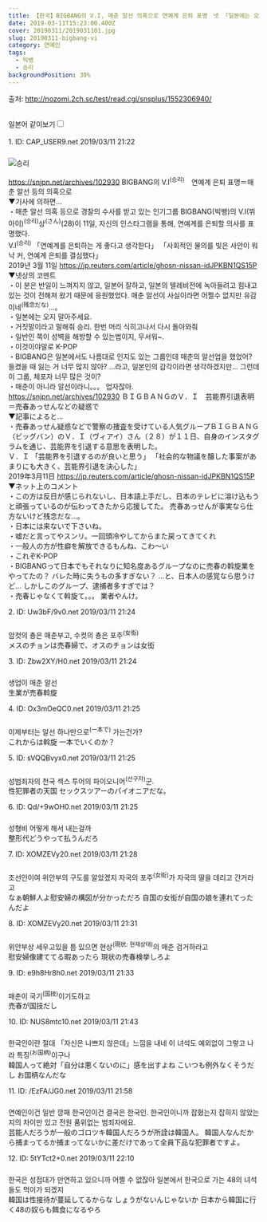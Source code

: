 ```yaml
---
title: 【한국】BIGBANG의 V.I, 매춘 알선 의혹으로 연예계 은퇴 표명　넷 「일본에는 오지 말아주세요」「이 그룹, 체포자 너무 많다
date: 2019-03-11T15:23:00.400Z
cover: 20190311/2019031101.jpg
slug: 20190311-bigbang-vi
category: 연예인
tags:
  - 빅뱅
  - 승리
backgroundPosition: 30%
---
```

<div><p class="source">출처: <a href="http://nozomi.2ch.sc/test/read.cgi/snsplus/1552306940/" target="_blank" rel="noopener nofollow noreferrer">http://nozomi.2ch.sc/test/read.cgi/snsplus/1552306940/</a></p><br><label for="twolang">일본어 같이보기</label><input type="checkbox" id="twolang"><br><br><div class="commentbox0"><div class="content1"><div class="id">1. ID: <span class="op">CAP_USER9.net</span> <span title="2019/03/11(月) 21:22:20.62">2019/03/11 21:22</span></div><div style="padding-top: 10px;">

![승리](/assets/20190311/2019031102.jpg "승리")<p class="content"><a class="vglnk" href="https://snjpn.net/archives/102930" rel="nofollow"><span>https</span><span>://</span><span>snjpn</span><span>.</span><span>net</span><span>/</span><span>archives</span><span>/</span><span>102930</span></a>
BIGBANG의 V.I<sup>(승리)</sup>　연예계 은퇴 표명＝매춘 알선 등의 의혹으로<br>
▼기사에 의하면…<br>
・매춘 알선 의혹 등으로 경찰의 수사를 받고 있는 인기그룹 BIGBANG(빅뱅)의 V.I(뷔아이)<sup>(승리)</sup>상<sup>(さん)</sup>(28)이 11일, 자신의 인스타그램을 통해, 연예계를 은퇴할 의사를 표명했다.<br>
V.I<sup>(승리)</sup>
「연예계를 은퇴하는 게 좋다고 생각한다」
「사회적인 물의를 빚은 사안이 워낙 커, 연예계 은퇴를 결심했다」<br>
2019년 3월 11일
<a class="vglnk" href="https://jp.reuters.com/article/ghosn-nissan-idJPKBN1QS15P" rel="nofollow"><span>https</span><span>://</span><span>jp</span><span>.</span><span>reuters</span><span>.</span><span>com</span><span>/</span><span>article</span><span>/</span><span>ghosn</span><span>-</span><span>nissan</span><span>-</span><span>idJPKBN1QS15P</span></a><br>
▼넷상의 코멘트<br>
・이 분은 반일이 느껴지지 않고, 일본어 잘하고, 일본의 텔레비전에 녹아들려고 힘내고 있는 것이 전해져 왔기 때문에 응원했었다. 매춘 알선이 사실이라면 어쩔수 없지만 유감이네<sup>(残念だな)</sup>…。<br>
・일본에는 오지 말아주세요.<br>
・거짓말이라고 말해줘 승리. 한번 머리 식히고나서 다시 돌아와줘<br>
・일반인 쪽이 성벽을 해방할 수 있는법이지, 무서워~.<br>
・이것이야말로 K-POP<br>
・BIGBANG은 일본에서도 나름대로 인지도 있는 그룹인데 매춘의 알선업을 했었어? 들켰을 때 잃는 거 너무 많지 않아? …라고, 일본인의 감각이라면 생각하겠지만… 그런데 이 그룹, 체포자 너무 많은 것이?<br>
・매춘이 아니라 알선이라니。。。 업자잖아.<br><span class="jp"><a class="vglnk" href="https://snjpn.net/archives/102930" rel="nofollow"><span>https</span><span>://</span><span>snjpn</span><span>.</span><span>net</span><span>/</span><span>archives</span><span>/</span><span>102930</span></a>
ＢＩＧＢＡＮＧのＶ．Ｉ　芸能界引退表明＝売春あっせんなどの疑惑で<br>
▼記事によると…<br>
・売春あっせん疑惑などで警察の捜査を受けている人気グループＢＩＧＢＡＮＧ（ビッグバン）のＶ．Ｉ（ヴィアイ）さん（２８）が１１日、自身のインスタグラムを通じ、芸能界を引退する意思を表明した。<br>
Ｖ．Ｉ
「芸能界を引退するのが良いと思う」
「社会的な物議を醸した事案があまりにも大きく、芸能界引退を決心した」<br>
2019年3月11日
<a class="vglnk" href="https://jp.reuters.com/article/ghosn-nissan-idJPKBN1QS15P" rel="nofollow"><span>https</span><span>://</span><span>jp</span><span>.</span><span>reuters</span><span>.</span><span>com</span><span>/</span><span>article</span><span>/</span><span>ghosn</span><span>-</span><span>nissan</span><span>-</span><span>idJPKBN1QS15P</span></a><br>
▼ネット上のコメント<br>
・この方は反日が感じられないし、日本語上手だし、日本のテレビに溶け込もうと頑張っているのが伝わってきたから応援してた。 売春あっせんが事実なら仕方ないけど残念だな…。<br>
・日本には来ないで下さいね。<br>
・嘘だと言ってやスンリ。一回頭冷やしてからまた戻ってきてくれ<br>
・一般人の方が性癖を解放できるもんね、こわ〜い<br>
・これぞK-POP<br>
・BIGBANGって日本でもそれなりに知名度あるグループなのに売春の斡旋業をやってたの？ バレた時に失うもの多すぎない？ …と、日本人の感覚なら思うけど… しかしこのグループ、逮捕者多すぎでは？<br>
・売春じゃなくて斡旋て。。。 業者やんけ。</span> </p></div><div class="content2"><div class="id">2. ID: <span>Uw3bF/9v0.net</span> <span title="2019/03/11(月) 21:24:14.49">2019/03/11 21:24</span></div><div style="padding-top: 10px;"><p class="content">암컷의 춍은 매춘부고, 수컷의 춍은 포주<sup>(女衒)</sup><br><span class="jp">メスのチョンは売春婦で、オスのチョンは女衒</span> </p></div></div></div></div><div class="commentbox1"><div class="content1"><div class="id">3. ID: <span>Zbw2XY/H0.net</span> <span title="2019/03/11(月) 21:24:37.31">2019/03/11 21:24</span></div><div style="padding-top: 10px;"><p class="content">생업이 매춘 알선<br><span class="jp">生業が売春斡旋</span> </p></div></div></div><div class="commentbox1"><div class="content1"><div class="id">4. ID: <span>Ox3mOeQC0.net</span> <span title="2019/03/11(月) 21:25:09.69">2019/03/11 21:25</span></div><div style="padding-top: 10px;"><p class="content">이제부터는 알선 하나만으로<sup>(一本で)</sup> 가는건가?<br><span class="jp">これからは斡旋 一本でいくのか？</span> </p></div></div></div><div class="commentbox1"><div class="content1"><div class="id">5. ID: <span>sVQQBvyx0.net</span> <span title="2019/03/11(月) 21:25:33.15">2019/03/11 21:25</span></div><div style="padding-top: 10px;"><p class="content">성범죄자의 천국
섹스 투어의 파이오니어<sup>(선구자)</sup>군.<br><span class="jp">性犯罪者の天国
セックスツアーのパイオニアだな。</span> </p></div></div></div><div class="commentbox1"><div class="content1"><div class="id">6. ID: <span>Qd/+9wOH0.net</span> <span title="2019/03/11(月) 21:25:33.55">2019/03/11 21:25</span></div><div style="padding-top: 10px;"><p class="content">성형비 어떻게 해서 내는걸까<br><span class="jp">整形代どうやって払うんだろ</span> </p></div></div></div><div class="commentbox1"><div class="content1"><div class="id">7. ID: <span>XOMZEVy20.net</span> <span title="2019/03/11(月) 21:28:12.29">2019/03/11 21:28</span></div><div style="padding-top: 10px;"><p class="content">조선인이여 위안부의 구도를 알았겠지
자국의 포주<sup>(女衒)</sup>가 자국의 딸을 데리고 간거라고<br><span class="jp">なぁ朝鮮人よ慰安婦の構図が分かっただろ
自国の女衒が自国の娘を連れてったんだよ</span> </p></div></div></div><div class="commentbox1"><div class="content1"><div class="id">8. ID: <span>XOMZEVy20.net</span> <span title="2019/03/11(月) 21:31:33.83">2019/03/11 21:31</span></div><div style="padding-top: 10px;"><p class="content">위안부상 세우고있을 틈 있으면
현상<sup>(現状: 현재상태)</sup>의 매춘 검거하라고<br><span class="jp">慰安婦像建ててる暇あったら
現状の売春検挙しろよ</span> </p></div></div></div><div class="commentbox1"><div class="content1"><div class="id">9. ID: <span>e9h8Hr8h0.net</span> <span title="2019/03/11(月) 21:33:53.30">2019/03/11 21:33</span></div><div style="padding-top: 10px;"><p class="content">매춘이 국기<sup>(国技)</sup>이기도하고<br><span class="jp">売春が国技だし</span> </p></div></div></div><div class="commentbox1"><div class="content1"><div class="id">10. ID: <span>NUS8mtc10.net</span> <span title="2019/03/11(月) 21:43:27.80">2019/03/11 21:43</span></div><div style="padding-top: 10px;"><p class="content">한국인이란 절대 「자신은 나쁘지 않은데」느낌을 내네 이 녀석도 예외없이 그렇고 나라 특징<sup>(お国柄)</sup>이구나<br><span class="jp">韓国人って絶対「自分は悪くないのに」感を出すよね こいつも例外なくそうだし お国柄なんだな</span> </p></div></div></div><div class="commentbox1"><div class="content1"><div class="id">11. ID: <span>/EzFA/JG0.net</span> <span title="2019/03/11(月) 21:58:51.56">2019/03/11 21:58</span></div><div style="padding-top: 10px;"><p class="content">연예인이건 일반 깡패 한국인이건 결국은 한국인.
한국인이니까 잡혔는지 잡히지 않았는지의 차이만 있고 전원 품위없는 범죄자에요.<br><span class="jp">芸能人だろうが一般のゴロツキ韓国人だろうが所詮は韓国人。
韓国人なんだから捕まってるか捕まってないかに差だけであって全員下品な犯罪者ですよ。</span> </p></div></div></div><div class="commentbox1"><div class="content1"><div class="id">12. ID: <span>5tYTct2+0.net</span> <span title="2019/03/11(月) 22:10:34.32">2019/03/11 22:10</span></div><div style="padding-top: 10px;"><p class="content">한국은 성접대가 만연하고 있으니까
어쩔 수 없잖아
일본에서 한국으로 가는 48의 녀석들도 먹이가 되겠지<br><span class="jp">韓国は性接待が蔓延してるからな
しょうがないんじゃないか
日本から韓国に行く48の奴らも餌食になるやろ</span> </p></div></div></div></div>